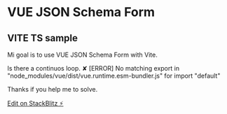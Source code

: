 # VUE JSON Schema Form

## VITE TS sample

Mi goal is to use VUE JSON Schema Form with Vite.

Is there a continuos loop.
✘ [ERROR] No matching export in "node_modules/vue/dist/vue.runtime.esm-bundler.js" for import "default"

Thanks if you help me to solve.

[Edit on StackBlitz ⚡️](https://stackblitz.com/edit/vitejs-vite-vbggps)

